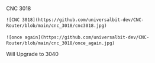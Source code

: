 CNC 3018

    ![CNC 3018](https://github.com/universalbit-dev/CNC-Router/blob/main/cnc_3018/cnc3018.jpg)
    
    ![once again](https://github.com/universalbit-dev/CNC-Router/blob/main/cnc_3018/once_again.jpg)
    
Will Upgrade to 3040 
